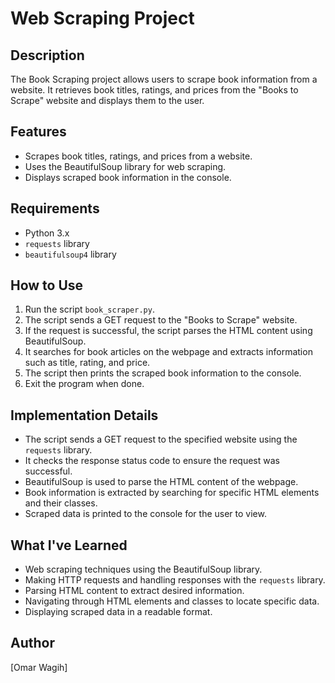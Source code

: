 #  Web Scraping Project

## Description
The Book Scraping project allows users to scrape book information from a website. It retrieves book titles, ratings, and prices from the "Books to Scrape" website and displays them to the user.

## Features
- Scrapes book titles, ratings, and prices from a website.
- Uses the BeautifulSoup library for web scraping.
- Displays scraped book information in the console.

## Requirements
- Python 3.x
- `requests` library
- `beautifulsoup4` library

## How to Use
1. Run the script `book_scraper.py`.
2. The script sends a GET request to the "Books to Scrape" website.
3. If the request is successful, the script parses the HTML content using BeautifulSoup.
4. It searches for book articles on the webpage and extracts information such as title, rating, and price.
5. The script then prints the scraped book information to the console.
6. Exit the program when done.

## Implementation Details
- The script sends a GET request to the specified website using the `requests` library.
- It checks the response status code to ensure the request was successful.
- BeautifulSoup is used to parse the HTML content of the webpage.
- Book information is extracted by searching for specific HTML elements and their classes.
- Scraped data is printed to the console for the user to view.

## What I've Learned
- Web scraping techniques using the BeautifulSoup library.
- Making HTTP requests and handling responses with the `requests` library.
- Parsing HTML content to extract desired information.
- Navigating through HTML elements and classes to locate specific data.
- Displaying scraped data in a readable format.

## Author
[Omar Wagih]
